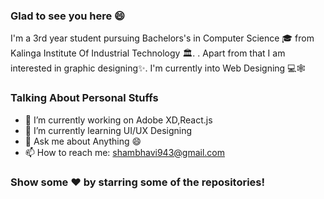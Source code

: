 ### Glad to see you here 😄
I'm a 3rd year student pursuing Bachelors's in Computer Science 🎓 from Kalinga Institute Of Industrial Technology 🏛. . Apart from that I am interested in graphic designing✨. I'm currently into Web Designing 💻🕸️ 

### Talking About Personal Stuffs

- 🔭 I’m currently working on Adobe XD,React.js
- 🌱 I’m currently learning UI/UX Designing
- 💬 Ask me about Anything 😄
- 📫 How to reach me: shambhavi943@gmail.com

### Show some ❤️ by starring some of the repositories!
